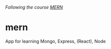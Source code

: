 _Following the course [MERN](https://youtu.be/ivDjWYcKDZI)_

# mern
App for learning Mongo, Express, (React), Node

